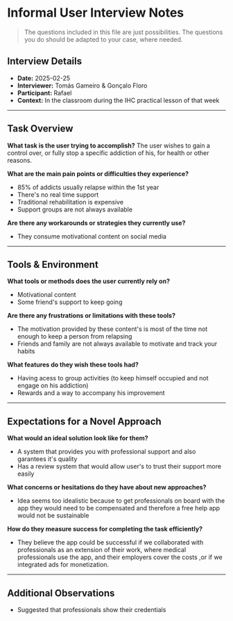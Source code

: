 # Informal User Interview Notes 

> 	The questions included in this file are just possibilities. The questions you do should be adapted to your case, where needed.

## Interview Details 
- **Date:** 2025-02-25 
- **Interviewer:** Tomás Gameiro & Gonçalo Floro
- **Participant:** Rafael
- **Context:** In the classroom during the IHC practical lesson of that week
- --- 
## Task Overview 

 **What task is the user trying to accomplish?** 
The user wishes to gain a control over, or fully stop a specific addiction of his, for health or other reasons.

**What are the main pain points or difficulties they experience?** 
- 85% of addicts usually relapse within the 1st year
- There's no real time support
- Traditional rehabilitation is expensive
- Support groups are not always available

**Are there any workarounds or strategies they currently use?** 
- They consume motivational content on social media

---- 
## Tools & Environment 
**What tools or methods does the user currently rely on?** 
- Motivational content
- Some friend's support to keep going

**Are there any frustrations or limitations with these tools?** 
- The motivation provided by these content's is most of the time not enough to keep a person from relapsing
- Friends and family are not always available to motivate and track your habits

**What features do they wish these tools had?** 
- Having acess to group activities (to keep himself occupied and not engage on his addiction)
- Rewards and a way to accompany his improvement
--- 
## Expectations for a Novel Approach 

**What would an ideal solution look like for them?** 
- A system that provides you with professional support and also garantees it's quality
- Has a review system that would allow user's to trust their support more easily

**What concerns or hesitations do they have about new approaches?** 
- Idea seems too idealistic because to get professionals on board with the app they would need to be compensated and therefore a free help app would not be sustainable

**How do they measure success for completing the task efficiently?** 
- They believe the app could be successful if we collaborated with professionals as an extension of their work, where medical professionals use the app, and their employers cover the costs ,or if we integrated ads for monetization.

--- 
## Additional Observations 
- Suggested that professionals show their credentials